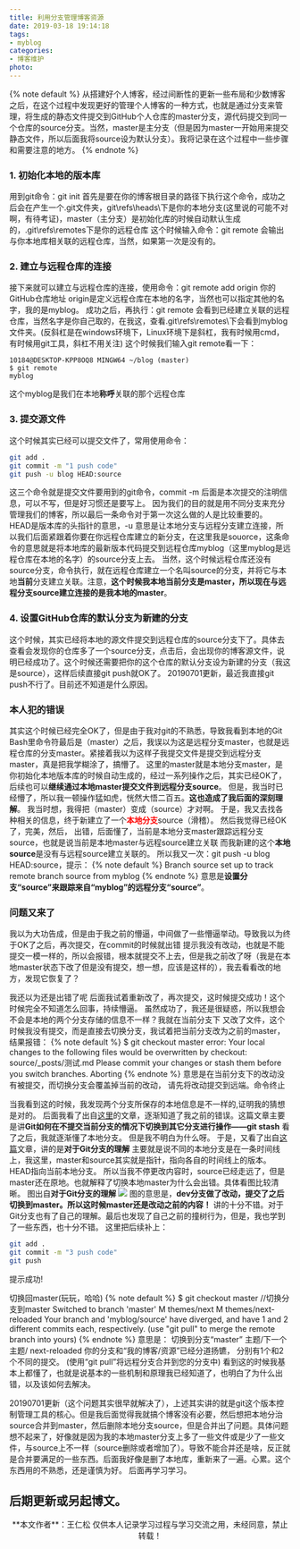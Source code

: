 ```yaml
---
title: 利用分支管理博客资源
date: 2019-03-18 19:14:18
tags:
- myblog
categories:
- 博客维护
photo:
---
```


{% note default %}
从搭建好个人博客，经过间断性的更新一些布局和少数博客之后，在这个过程中发现更好的管理个人博客的一种方式，也就是通过分支来管理，将生成的静态文件提交到GitHub个人仓库的master分支，源代码提交到同一个仓库的source分支。当然，master是主分支（但是因为master一开始用来提交静态文件，所以后面我将source设为默认分支）。我将记录在这个过程中一些步骤和需要注意的地方。
{% endnote %}

<!-- more -->
### 1. 初始化本地的版本库
用到git命令：git init
首先是要在你的博客根目录的路径下执行这个命令，成功之后会在产生一个.git文件夹，git\refs\heads\下是你的本地分支(这里说的可能不对啊，有待考证)，master（主分支）是初始化库的时候自动默认生成的，.git\refs\remotes下是你的远程仓库
这个时候输入命令：git remote
会输出与你本地库相关联的远程仓库，当然，如果第一次是没有的。

### 2. 建立与远程仓库的连接
接下来就可以建立与远程仓库的连接，使用命令：git remote add origin 你的GitHub仓库地址
origin是定义远程仓库在本地的名字，当然也可以指定其他的名字，我的是myblog。
成功之后，再执行：git remote
会看到已经建立关联的远程仓库，当然名字是你自己取的，在我这，查看.git\refs\remotes\下会看到myblog文件夹。(反斜杠是在windows环境下，Linux环境下是斜杠，我有时候用cmd，有时候用git工具，斜杠不用关注)
这个时候我们输入git remote看一下：
```
10184@DESKTOP-KPP8OQ8 MINGW64 ~/blog (master)
$ git remote
myblog
```
这个myblog是我们在本地**称呼**关联的那个远程仓库

### 3. 提交源文件
这个时候其实已经可以提交文件了，常用使用命令：
```bash
git add .
git commit -m "1 push code"
git push -u blog HEAD:source
```
这三个命令就是提交文件要用到的git命令，commit -m 后面是本次提交的注明信息，可以不写，但是好习惯还是要写上。
因为我们的目的就是用不同分支来充分管理我们的博客，所以最后一条命令对于第一次这么做的人是比较重要的。
HEAD是版本库的头指针的意思，-u 意思是让本地分支与远程分支建立连接，所以我们后面紧跟着你要在你远程仓库建立的新分支，在这里我是souorce，这条命令的意思就是将本地库的最新版本代码提交到远程仓库myblog（这里myblog是远程仓库在本地的名字）的source分支上去。
当然，这个时候远程仓库还没有source分支，命令执行，就在远程仓库建立一个名叫source的分支，并将它与本地**当前**分支建立关联。注意，**这个时候我本地当前分支是master，所以现在与远程分支source建立连接的是我本地的master**。

### 4. 设置GitHub仓库的默认分支为新建的分支
这个时候，其实已经将本地的源文件提交到远程仓库的source分支下了。具体去查看会发现你的仓库多了一个source分支，点击后，会出现你的博客源文件，说明已经成功了。这个时候还需要把你的这个仓库的默认分支设为新建的分支（我这是source），这样后续直接git push就OK了。
20190701更新，最近我直接git push不行了。目前还不知道是什么原因。

### 本人犯的错误
其实这个时候已经完全OK了，但是由于我对git的不熟悉，导致我看到本地的Git Bash里命令符最后是（master）之后，我误以为这是远程分支master，也就是远程仓库的分支master。紧接着我以为这样子我提交文件是提交到远程分支master，真是把我学糊涂了，搞懵了。
这里的master就是本地分支master，是你初始化本地版本库的时候自动生成的，经过一系列操作之后，其实已经OK了，后续也可以**继续通过本地master提交文件到远程分支source**。
但是，我当时已经懵了，所以我一顿操作猛如虎，恍然大悟二百五。**这也造成了我后面的深刻理解**。
我当时想，我得把（master）变成（source）才对啊。
于是，我又去找各种相关的信息，终于新建立了一个<font color="red">**本地分支**</font>source（滑稽）。
然后我觉得已经OK了，完美，然后，
出错，后面懂了，当前是本地分支master跟踪远程分支source，也就是说当前是本地master与远程source建立关联
而我新建的这个**本地source**是没有与远程source建立关联的。
所以我又一次：git push -u blog HEAD:source，提示：
{% note default %}
Branch source set up to track remote branch source from myblog
{% endnote %}
意思是**设置分支“source”来跟踪来自“myblog”的远程分支“source”**。
### 问题又来了
我以为大功告成，但是由于我之前的懵逼，中间做了一些懵逼举动。导致我以为终于OK了之后，再次提交，在commit的时候就出错
提示我没有改动，也就是不能提交一模一样的，所以会报错，根本就提交不上去，但是我之前改了呀（我是在本地master状态下改了但是没有提交，想一想，应该是这样的），我去看看改的地方，发现它恢复了？

我还以为还是出错了呢
后面我试着重新改了，再次提交，这时候提交成功！这个时候完全不知道怎么回事，持续懵逼。
虽然成功了，我还是很疑惑，所以我想会不会是本地的两个分支存储的信息不一样？我就在当前分支下
又改了文件，这个时候我没有提交，而是直接去切换分支，我试着把当前分支改为之前的master，结果报错：
{% note default %} 
$ git checkout master
error: Your local changes to the following files would be overwritten by checkout:
source/\_posts/测试.md
Please commit your changes or stash them before you switch branches.
Aborting
{% endnote %}
意思是在当前分支下的改动没有被提交，而切换分支会覆盖掉当前的改动，
请先将改动提交到远端。命令终止

当我看到这的时候，我发现两个分支所保存的本地信息是不一样的,证明我的猜想是对的。
后面我看了出自<a href="https://blog.csdn.net/AsheAndWine/article/details/79003270">这里</a>的文章，逐渐知道了我之前的错误。这篇文章主要是讲**Git如何在不提交当前分支的情况下切换到其它分支进行操作——git stash**
看了之后，我就逐渐懂了本地分支。
但是我不明白为什么呀。
于是，又看了出自<a href="https://www.cnblogs.com/matengfei123/p/8252128.html">这篇</a>文章，讲的是**对于Git分支的理解**
主要就是说不同的本地分支是在一条时间线上，我这里，master和source其实就是指针，指向各自的时间线上的版本。HEAD指向当前本地分支。
所以当我不停更改内容时，source已经走远了，但是master还在原地。也就解释了切换本地master为什么会出错。具体看图比较清晰。
图出自**对于Git分支的理解**
<img src="https://images2015.cnblogs.com/blog/925240/201604/925240-20160423181854210-135268393.png">
图的意思是，**dev分支做了改动，提交了之后切换到master。所以这时候master还是改动之前的内容！**
讲的十分不错。对于Git分支也有了自己的理解。最后也发现了自己之前的撞树行为，但是，我也学到了一些东西，也十分不错。
这里把后续补上：
```bash
git add .
git commit -m "3 push code"
git push
```
提示成功!

切换回master(玩玩，哈哈)
{% note default %}
$ git checkout master //切换分支到master
Switched to branch 'master'
M       themes/next
M       themes/next-reloaded
Your branch and 'myblog/source' have diverged,
and have 1 and 2 different commits each, respectively.
  (use "git pull" to merge the remote branch into yours)
{% endnote %}
意思是：
切换到分支“master”
主题/下一个
主题/ next-reloaded
你的分支和“我的博客/资源”已经分道扬镳，
分别有1个和2个不同的提交。
(使用“git pull”将远程分支合并到您的分支中)
看到这的时候我基本上都懂了，也就是说基本的一些机制和原理我已经知道了，也明白了为什么出错，以及该如何去解决。

20190701更新（这个问题其实很早就解决了），上述其实讲的就是git这个版本控制管理工具的核心。但是我后面觉得我就搞个博客没有必要，然后想把本地分治source合并到master，然后删除本地分支source，但是合并出了问题。具体问题想不起来了，好像就是因为我的本地master分支上多了一些文件或是少了一些文件，与source上不一样（source删除或者增加了）。导致不能合并还是啥，反正就是合并要满足的一些东西。后面我好像是删了本地库，重新来了一遍。心累。这个东西用的不熟悉，还是谨慎为好。
后面再学习学习。

后期更新或另起博文。
--- 

<div align="center">
	**本文作者**：王仁松
	仅供本人记录学习过程与学习交流之用，未经同意，禁止转载！
</div>